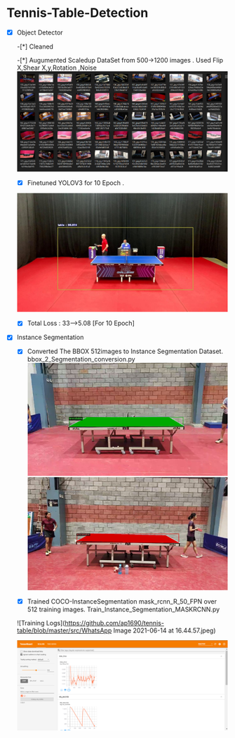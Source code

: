 # Tennis-Table-Detection



- [X] Object Detector

    -[*] Cleaned 

    -[*] Augumented Scaledup DataSet from 500->1200 images . Used Flip X,Shear X,y,Rotation ,Noise
    ![Augumented Data](https://github.com/ap1690/tennis-table/blob/master/src/aug_train.png)
    
    -[X] Finetuned YOLOV3 for 10 Epoch .
    
    ![Fine Tuned YOLOV3](https://github.com/ap1690/tennis-table/blob/master/src/14-detected.jpg)
    
    -[X] Total Loss : 33-->5.08 [For 10 Epoch]
    
- [X] Instance Segmentation

    -[X] Converted The BBOX 512images to Instance Segmentation Dataset.  bbox_2_Segmentation_conversion.py
    ![Segmentation Data](https://github.com/ap1690/tennis-table/blob/master/src/1_seg.png)
    ![Segmentation Data](https://github.com/ap1690/tennis-table/blob/master/src/3_seg.png)
    
    -[X] Trained COCO-InstanceSegmentation  mask_rcnn_R_50_FPN  over 512 training images. Train_Instance_Segmentation_MASKRCNN.py
    
    ![Training Logs](https://github.com/ap1690/tennis-table/blob/master/src/WhatsApp Image 2021-06-14 at 16.44.57.jpeg)
    
    
    ![Training Logs](https://github.com/ap1690/tennis-table/blob/master/src/tensorboard.png)
    
    
    
